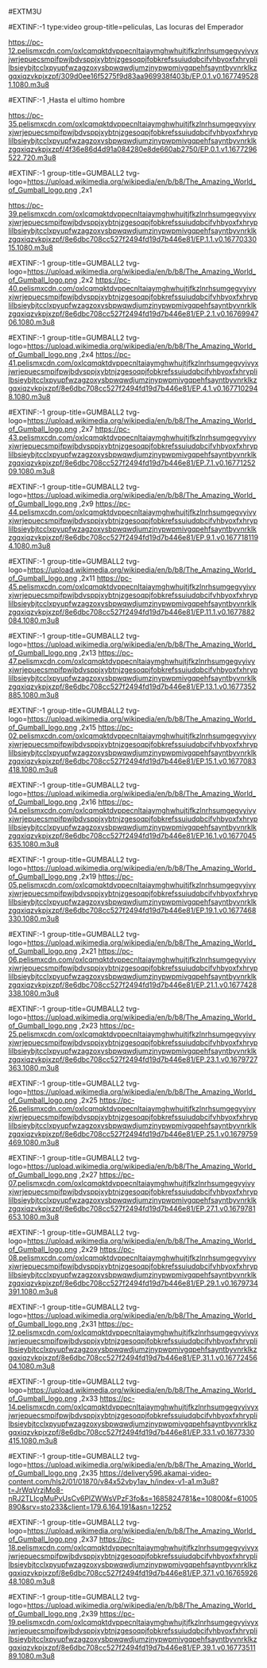 #EXTM3U



#EXTINF:-1 type:video group-title=peliculas, Las locuras del Emperador

https://pc-12.pelismxcdn.com/oxlcqmqktdvppecnltaiaymghwhujtjfkzlnrhsumgegvyivyxjwrjepuecsmpifpwjbdvsppjxybtnjzgesoqpjfobkrefssuiudqbcifvhbyoxfxhryplilbsieybjtcclxpyupfwzagzoxysbpwqwdjumzjnypwpmivgqpehfsayntbyvnrklkzgqxiqzvkpjxzpf/309d0ee16f5275f9d83aa969938f403b/EP.0.1.v0.1677495281.1080.m3u8

#EXTINF:-1 ,Hasta el ultimo hombre

https://pc-35.pelismxcdn.com/oxlcqmqktdvppecnltaiaymghwhujtjfkzlnrhsumgegvyivyxjwrjepuecsmpifpwjbdvsppjxybtnjzgesoqpjfobkrefssuiudqbcifvhbyoxfxhryplilbsieybjtcclxpyupfwzagzoxysbpwqwdjumzjnypwpmivgqpehfsayntbyvnrklkzgqxiqzvkpjxzpf/4f36e86d4d91a084280e8de660ab2750/EP.0.1.v1.1677296522.720.m3u8


#EXTINF:-1 group-title=GUMBALL2 tvg-logo=https://upload.wikimedia.org/wikipedia/en/b/b8/The_Amazing_World_of_Gumball_logo.png ,2x1

https://pc-39.pelismxcdn.com/oxlcqmqktdvppecnltaiaymghwhujtjfkzlnrhsumgegvyivyxjwrjepuecsmpifpwjbdvsppjxybtnjzgesoqpjfobkrefssuiudqbcifvhbyoxfxhryplilbsieybjtcclxpyupfwzagzoxysbpwqwdjumzjnypwpmivgqpehfsayntbyvnrklkzgqxiqzvkpjxzpf/8e6dbc708cc527f2494fd19d7b446e81/EP.1.1.v0.1677033015.1080.m3u8

#EXTINF:-1 group-title=GUMBALL2 tvg-logo=https://upload.wikimedia.org/wikipedia/en/b/b8/The_Amazing_World_of_Gumball_logo.png ,2x2
https://pc-40.pelismxcdn.com/oxlcqmqktdvppecnltaiaymghwhujtjfkzlnrhsumgegvyivyxjwrjepuecsmpifpwjbdvsppjxybtnjzgesoqpjfobkrefssuiudqbcifvhbyoxfxhryplilbsieybjtcclxpyupfwzagzoxysbpwqwdjumzjnypwpmivgqpehfsayntbyvnrklkzgqxiqzvkpjxzpf/8e6dbc708cc527f2494fd19d7b446e81/EP.2.1.v0.1676994706.1080.m3u8

#EXTINF:-1 group-title=GUMBALL2 tvg-logo=https://upload.wikimedia.org/wikipedia/en/b/b8/The_Amazing_World_of_Gumball_logo.png ,2x4
https://pc-41.pelismxcdn.com/oxlcqmqktdvppecnltaiaymghwhujtjfkzlnrhsumgegvyivyxjwrjepuecsmpifpwjbdvsppjxybtnjzgesoqpjfobkrefssuiudqbcifvhbyoxfxhryplilbsieybjtcclxpyupfwzagzoxysbpwqwdjumzjnypwpmivgqpehfsayntbyvnrklkzgqxiqzvkpjxzpf/8e6dbc708cc527f2494fd19d7b446e81/EP.4.1.v0.1677102948.1080.m3u8

#EXTINF:-1 group-title=GUMBALL2 tvg-logo=https://upload.wikimedia.org/wikipedia/en/b/b8/The_Amazing_World_of_Gumball_logo.png ,2x7
https://pc-43.pelismxcdn.com/oxlcqmqktdvppecnltaiaymghwhujtjfkzlnrhsumgegvyivyxjwrjepuecsmpifpwjbdvsppjxybtnjzgesoqpjfobkrefssuiudqbcifvhbyoxfxhryplilbsieybjtcclxpyupfwzagzoxysbpwqwdjumzjnypwpmivgqpehfsayntbyvnrklkzgqxiqzvkpjxzpf/8e6dbc708cc527f2494fd19d7b446e81/EP.7.1.v0.1677125209.1080.m3u8

#EXTINF:-1 group-title=GUMBALL2 tvg-logo=https://upload.wikimedia.org/wikipedia/en/b/b8/The_Amazing_World_of_Gumball_logo.png ,2x9
https://pc-44.pelismxcdn.com/oxlcqmqktdvppecnltaiaymghwhujtjfkzlnrhsumgegvyivyxjwrjepuecsmpifpwjbdvsppjxybtnjzgesoqpjfobkrefssuiudqbcifvhbyoxfxhryplilbsieybjtcclxpyupfwzagzoxysbpwqwdjumzjnypwpmivgqpehfsayntbyvnrklkzgqxiqzvkpjxzpf/8e6dbc708cc527f2494fd19d7b446e81/EP.9.1.v0.1677181194.1080.m3u8

#EXTINF:-1 group-title=GUMBALL2 tvg-logo=https://upload.wikimedia.org/wikipedia/en/b/b8/The_Amazing_World_of_Gumball_logo.png ,2x11
https://pc-45.pelismxcdn.com/oxlcqmqktdvppecnltaiaymghwhujtjfkzlnrhsumgegvyivyxjwrjepuecsmpifpwjbdvsppjxybtnjzgesoqpjfobkrefssuiudqbcifvhbyoxfxhryplilbsieybjtcclxpyupfwzagzoxysbpwqwdjumzjnypwpmivgqpehfsayntbyvnrklkzgqxiqzvkpjxzpf/8e6dbc708cc527f2494fd19d7b446e81/EP.11.1.v0.1677882084.1080.m3u8

#EXTINF:-1 group-title=GUMBALL2 tvg-logo=https://upload.wikimedia.org/wikipedia/en/b/b8/The_Amazing_World_of_Gumball_logo.png ,2x13
https://pc-47.pelismxcdn.com/oxlcqmqktdvppecnltaiaymghwhujtjfkzlnrhsumgegvyivyxjwrjepuecsmpifpwjbdvsppjxybtnjzgesoqpjfobkrefssuiudqbcifvhbyoxfxhryplilbsieybjtcclxpyupfwzagzoxysbpwqwdjumzjnypwpmivgqpehfsayntbyvnrklkzgqxiqzvkpjxzpf/8e6dbc708cc527f2494fd19d7b446e81/EP.13.1.v0.1677352885.1080.m3u8

#EXTINF:-1 group-title=GUMBALL2 tvg-logo=https://upload.wikimedia.org/wikipedia/en/b/b8/The_Amazing_World_of_Gumball_logo.png ,2x15
https://pc-02.pelismxcdn.com/oxlcqmqktdvppecnltaiaymghwhujtjfkzlnrhsumgegvyivyxjwrjepuecsmpifpwjbdvsppjxybtnjzgesoqpjfobkrefssuiudqbcifvhbyoxfxhryplilbsieybjtcclxpyupfwzagzoxysbpwqwdjumzjnypwpmivgqpehfsayntbyvnrklkzgqxiqzvkpjxzpf/8e6dbc708cc527f2494fd19d7b446e81/EP.15.1.v0.1677083418.1080.m3u8

#EXTINF:-1 group-title=GUMBALL2 tvg-logo=https://upload.wikimedia.org/wikipedia/en/b/b8/The_Amazing_World_of_Gumball_logo.png ,2x16
https://pc-04.pelismxcdn.com/oxlcqmqktdvppecnltaiaymghwhujtjfkzlnrhsumgegvyivyxjwrjepuecsmpifpwjbdvsppjxybtnjzgesoqpjfobkrefssuiudqbcifvhbyoxfxhryplilbsieybjtcclxpyupfwzagzoxysbpwqwdjumzjnypwpmivgqpehfsayntbyvnrklkzgqxiqzvkpjxzpf/8e6dbc708cc527f2494fd19d7b446e81/EP.16.1.v0.1677045635.1080.m3u8

#EXTINF:-1 group-title=GUMBALL2 tvg-logo=https://upload.wikimedia.org/wikipedia/en/b/b8/The_Amazing_World_of_Gumball_logo.png ,2x19
https://pc-05.pelismxcdn.com/oxlcqmqktdvppecnltaiaymghwhujtjfkzlnrhsumgegvyivyxjwrjepuecsmpifpwjbdvsppjxybtnjzgesoqpjfobkrefssuiudqbcifvhbyoxfxhryplilbsieybjtcclxpyupfwzagzoxysbpwqwdjumzjnypwpmivgqpehfsayntbyvnrklkzgqxiqzvkpjxzpf/8e6dbc708cc527f2494fd19d7b446e81/EP.19.1.v0.1677468330.1080.m3u8

#EXTINF:-1 group-title=GUMBALL2 tvg-logo=https://upload.wikimedia.org/wikipedia/en/b/b8/The_Amazing_World_of_Gumball_logo.png ,2x21
https://pc-06.pelismxcdn.com/oxlcqmqktdvppecnltaiaymghwhujtjfkzlnrhsumgegvyivyxjwrjepuecsmpifpwjbdvsppjxybtnjzgesoqpjfobkrefssuiudqbcifvhbyoxfxhryplilbsieybjtcclxpyupfwzagzoxysbpwqwdjumzjnypwpmivgqpehfsayntbyvnrklkzgqxiqzvkpjxzpf/8e6dbc708cc527f2494fd19d7b446e81/EP.21.1.v0.1677428338.1080.m3u8

#EXTINF:-1 group-title=GUMBALL2 tvg-logo=https://upload.wikimedia.org/wikipedia/en/b/b8/The_Amazing_World_of_Gumball_logo.png ,2x23
https://pc-25.pelismxcdn.com/oxlcqmqktdvppecnltaiaymghwhujtjfkzlnrhsumgegvyivyxjwrjepuecsmpifpwjbdvsppjxybtnjzgesoqpjfobkrefssuiudqbcifvhbyoxfxhryplilbsieybjtcclxpyupfwzagzoxysbpwqwdjumzjnypwpmivgqpehfsayntbyvnrklkzgqxiqzvkpjxzpf/8e6dbc708cc527f2494fd19d7b446e81/EP.23.1.v0.1679727363.1080.m3u8

#EXTINF:-1 group-title=GUMBALL2 tvg-logo=https://upload.wikimedia.org/wikipedia/en/b/b8/The_Amazing_World_of_Gumball_logo.png ,2x25
https://pc-26.pelismxcdn.com/oxlcqmqktdvppecnltaiaymghwhujtjfkzlnrhsumgegvyivyxjwrjepuecsmpifpwjbdvsppjxybtnjzgesoqpjfobkrefssuiudqbcifvhbyoxfxhryplilbsieybjtcclxpyupfwzagzoxysbpwqwdjumzjnypwpmivgqpehfsayntbyvnrklkzgqxiqzvkpjxzpf/8e6dbc708cc527f2494fd19d7b446e81/EP.25.1.v0.1679759469.1080.m3u8

#EXTINF:-1 group-title=GUMBALL2 tvg-logo=https://upload.wikimedia.org/wikipedia/en/b/b8/The_Amazing_World_of_Gumball_logo.png ,2x27
https://pc-07.pelismxcdn.com/oxlcqmqktdvppecnltaiaymghwhujtjfkzlnrhsumgegvyivyxjwrjepuecsmpifpwjbdvsppjxybtnjzgesoqpjfobkrefssuiudqbcifvhbyoxfxhryplilbsieybjtcclxpyupfwzagzoxysbpwqwdjumzjnypwpmivgqpehfsayntbyvnrklkzgqxiqzvkpjxzpf/8e6dbc708cc527f2494fd19d7b446e81/EP.27.1.v0.1679781653.1080.m3u8

#EXTINF:-1 group-title=GUMBALL2 tvg-logo=https://upload.wikimedia.org/wikipedia/en/b/b8/The_Amazing_World_of_Gumball_logo.png ,2x29
https://pc-08.pelismxcdn.com/oxlcqmqktdvppecnltaiaymghwhujtjfkzlnrhsumgegvyivyxjwrjepuecsmpifpwjbdvsppjxybtnjzgesoqpjfobkrefssuiudqbcifvhbyoxfxhryplilbsieybjtcclxpyupfwzagzoxysbpwqwdjumzjnypwpmivgqpehfsayntbyvnrklkzgqxiqzvkpjxzpf/8e6dbc708cc527f2494fd19d7b446e81/EP.29.1.v0.1679734391.1080.m3u8

#EXTINF:-1 group-title=GUMBALL2 tvg-logo=https://upload.wikimedia.org/wikipedia/en/b/b8/The_Amazing_World_of_Gumball_logo.png ,2x31
https://pc-12.pelismxcdn.com/oxlcqmqktdvppecnltaiaymghwhujtjfkzlnrhsumgegvyivyxjwrjepuecsmpifpwjbdvsppjxybtnjzgesoqpjfobkrefssuiudqbcifvhbyoxfxhryplilbsieybjtcclxpyupfwzagzoxysbpwqwdjumzjnypwpmivgqpehfsayntbyvnrklkzgqxiqzvkpjxzpf/8e6dbc708cc527f2494fd19d7b446e81/EP.31.1.v0.1677245604.1080.m3u8

#EXTINF:-1 group-title=GUMBALL2 tvg-logo=https://upload.wikimedia.org/wikipedia/en/b/b8/The_Amazing_World_of_Gumball_logo.png ,2x33
https://pc-14.pelismxcdn.com/oxlcqmqktdvppecnltaiaymghwhujtjfkzlnrhsumgegvyivyxjwrjepuecsmpifpwjbdvsppjxybtnjzgesoqpjfobkrefssuiudqbcifvhbyoxfxhryplilbsieybjtcclxpyupfwzagzoxysbpwqwdjumzjnypwpmivgqpehfsayntbyvnrklkzgqxiqzvkpjxzpf/8e6dbc708cc527f2494fd19d7b446e81/EP.33.1.v0.1677330415.1080.m3u8

#EXTINF:-1 group-title=GUMBALL2 tvg-logo=https://upload.wikimedia.org/wikipedia/en/b/b8/The_Amazing_World_of_Gumball_logo.png ,2x35
https://delivery596.akamai-video-content.com/hls2/01/01870/v84x52vby1av_h/index-v1-a1.m3u8?t=JrWqVrzjMo8-nRJ2TLIcgMuPvUsCv6PlZWWsVPzF3fo&s=1685824781&e=10800&f=61005890&srv=sto233&client=179.6.164.191&asn=12252

#EXTINF:-1 group-title=GUMBALL2 tvg-logo=https://upload.wikimedia.org/wikipedia/en/b/b8/The_Amazing_World_of_Gumball_logo.png ,2x37
https://pc-18.pelismxcdn.com/oxlcqmqktdvppecnltaiaymghwhujtjfkzlnrhsumgegvyivyxjwrjepuecsmpifpwjbdvsppjxybtnjzgesoqpjfobkrefssuiudqbcifvhbyoxfxhryplilbsieybjtcclxpyupfwzagzoxysbpwqwdjumzjnypwpmivgqpehfsayntbyvnrklkzgqxiqzvkpjxzpf/8e6dbc708cc527f2494fd19d7b446e81/EP.37.1.v0.1676592648.1080.m3u8

#EXTINF:-1 group-title=GUMBALL2 tvg-logo=https://upload.wikimedia.org/wikipedia/en/b/b8/The_Amazing_World_of_Gumball_logo.png ,2x39
https://pc-19.pelismxcdn.com/oxlcqmqktdvppecnltaiaymghwhujtjfkzlnrhsumgegvyivyxjwrjepuecsmpifpwjbdvsppjxybtnjzgesoqpjfobkrefssuiudqbcifvhbyoxfxhryplilbsieybjtcclxpyupfwzagzoxysbpwqwdjumzjnypwpmivgqpehfsayntbyvnrklkzgqxiqzvkpjxzpf/8e6dbc708cc527f2494fd19d7b446e81/EP.39.1.v0.1677351189.1080.m3u8
